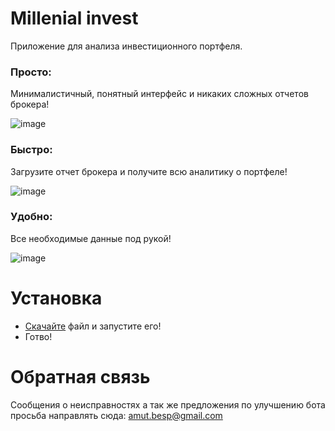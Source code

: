 # Millenial invest

Приложение для анализа инвестиционного портфеля.

### Просто: 
Минималистичный, понятный интерфейс и никаких сложных отчетов брокера!

![image](https://user-images.githubusercontent.com/60402289/120719901-86516180-c4e4-11eb-9d35-2e6fe57c1b0a.png)

### Быстро:
Загрузите отчет брокера и получите всю аналитику о портфеле!

![image](https://user-images.githubusercontent.com/60402289/120719935-9701d780-c4e4-11eb-93d6-2340f5e62436.png)

### Удобно:
Все необходимые данные под рукой!

![image](https://user-images.githubusercontent.com/60402289/120719979-af71f200-c4e4-11eb-89b0-bd4b4ac9a1c5.png)

# Установка
* [Cкачайте](https://drive.google.com/file/d/1kS7LhxaHWveLJ56yl_Es5pb0ja2m11bv/view?usp=sharing) файл и запустите его!
* Готво!

# Обратная связь
Сообщения о неисправностях а так же предложения по улучшению бота просьба направлять сюда: amut.besp@gmail.com
